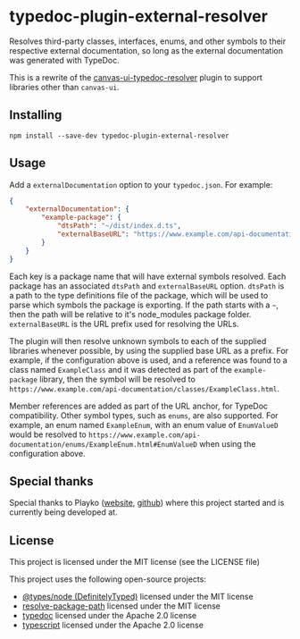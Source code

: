 # typedoc-plugin-external-resolver

Resolves third-party classes, interfaces, enums, and other symbols to their
respective external documentation, so long as the external documentation was
generated with TypeDoc.

This is a rewrite of the
[canvas-ui-typedoc-resolver](https://www.npmjs.com/package/@rafern/canvas-ui-typedoc-resolver)
plugin to support libraries other than `canvas-ui`.

## Installing

`npm install --save-dev typedoc-plugin-external-resolver`

## Usage

Add a `externalDocumentation` option to your `typedoc.json`. For example:

```json
{
    "externalDocumentation": {
        "example-package": {
            "dtsPath": "~/dist/index.d.ts",
            "externalBaseURL": "https://www.example.com/api-documentation"
        }
    }
}
```

Each key is a package name that will have external symbols resolved. Each
package has an associated `dtsPath` and `externalBaseURL` option. `dtsPath` is a
path to the type definitions file of the package, which will be used to parse
which symbols the package is exporting. If the path starts with a `~`, then the
path will be relative to it's node_modules package folder. `externalBaseURL` is
the URL prefix used for resolving the URLs.

The plugin will then resolve unknown symbols to each of the supplied libraries
whenever possible, by using the supplied base URL as a prefix. For example, if
the configuration above is used, and a reference was found to a class named
`ExampleClass` and it was detected as part of the `example-package` library,
then the symbol will be resolved to
`https://www.example.com/api-documentation/classes/ExampleClass.html`.

Member references are added as part of the URL anchor, for TypeDoc
compatibility. Other symbol types, such as `enums`, are also supported. For
example, an enum named `ExampleEnum`, with an enum value of `EnumValueD` would
be resolved to
`https://www.example.com/api-documentation/enums/ExampleEnum.html#EnumValueD`
when using the configuration above.

## Special thanks

Special thanks to Playko ([website](https://www.playko.com/),
[github](https://github.com/playkostudios)) where this project started and is
currently being developed at.

## License

This project is licensed under the MIT license (see the LICENSE file)

This project uses the following open-source projects:
- [@types/node (DefinitelyTyped)](https://github.com/DefinitelyTyped/DefinitelyTyped/tree/master/types/node) licensed under the MIT license
- [resolve-package-path](https://github.com/stefanpenner/resolve-package-path) licensed under the MIT license
- [typedoc](https://github.com/TypeStrong/TypeDoc) licensed under the Apache 2.0 license
- [typescript](https://github.com/Microsoft/TypeScript) licensed under the Apache 2.0 license